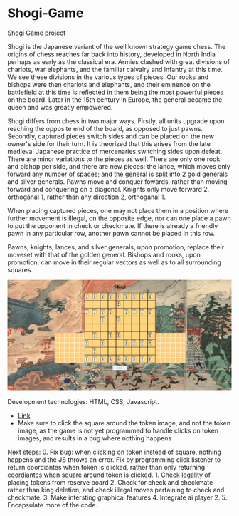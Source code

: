 # Shogi-Game
Shogi Game project

Shogi is the Japanese variant of the well known strategy game chess.  The origins of chess reaches far back into history, developed in North India perhaps as early as the classical era.  Armies clashed with great divisions of chariots, war elephants, and the familiar calvalry and infantry at this time.  We see these divisions in the various types of pieces.  Our rooks and bishops were then chariots and elephants, and their eminence on the battlefield at this time is reflected in them being the most powerful pieces on the board.  Later in the 15th century in Europe, the general became the queen and was greatly empowered.   

Shogi differs from chess in two major ways.  Firstly, all units upgrade upon reaching the opposite end of the board, as opposed to just pawns.  Secondly, captured pieces switch sides and can be placed on the new owner's side for their turn.  It is theorized that this arises from the late medieval Japanese practice of mercenaries switching sides upon defeat.  There are minor variations to the pieces as well.  There are only one rook and bishop per side, and there are new pieces: the lance, which moves only forward any number of spaces; and the general is split into 2 gold generals and silver generals.  Pawns move and conquer fowards, rather than moving forward and conquering on a diagonal.  Knights only move forward 2, orthoganal 1, rather than any direction 2, orthoganal 1. 

When placing captured pieces, one may not place them in a position where further movement is illegal, on the opposite edge, nor can one place a pawn to put the opponent in check or checkmate.  If there is already a friendly pawn in any particular row, another pawn cannot be placed in this row.  

Pawns, knights, lances, and silver generals, upon promotion, replace their moveset with that of the golden general.  Bishops and rooks, upon promotion, can move in their regular vectors as well as to all surrounding squares.  

![image](https://github.com/robin10125/Shogi-App/blob/main/Shogi/Shogi-Game/Assets/Shogi_Screenshot.png)

Development technologies: HTML, CSS, Javascript.

* [Link](https://pages.git.generalassemb.ly/robin10125/Shogi-Game/)
* Make sure to click the square around the token image, and not the token image, as the game is not yet programmed to handle clicks on token images, and results in a bug where nothing happens

Next steps:
    0.  Fix bug: when clicking on token instead of square, nothing happens and the JS throws an error.  Fix by programming click listener to return coordiantes when token is clicked, rather than only returning coordiantes when square around token is clicked.
    1.  Check legality of placing tokens from reserve board
    2.  Check for check and checkmate rather than king deletion, and check illegal moves pertaining to check and checkmate.
    3.  Make intersting graphical features
    4.  Integrate ai player 2.
    5.  Encapsulate more of the code.
